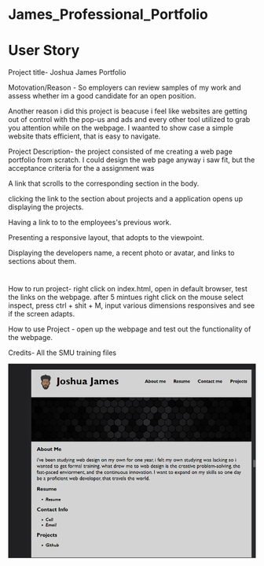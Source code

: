 # James_Professional_Portfolio

# User Story
Project title- Joshua James Portfolio

Motovation/Reason - So employers can  review samples of my work and assess whether im a good candidate for an open position.

Another reason i did this project is beacuse i feel like websites are getting out of control with the pop-us and ads and every other tool utilized to grab you attention while on the webpage. I waanted to show case a simple website thats efficient, that is easy to navigate.

Project Description- the project consisted of me creating a  web page portfolio from scratch. I could design the web page anyway i saw fit, but the acceptance criteria for the a assignment was

A link that scrolls to the corresponding section in the body.

clicking the link to the section about projects and a application opens up displaying the projects. 

Having a link to to the employees's previous work. 

Presenting a responsive layout, that adopts to the viewpoint. 

Displaying the developers name, a recent photo or avatar, and links to sections about them. 
#
How to run project-  right click on index.html, open in default browser, test the links on the webpage. after 5 mintues right click on the mouse select inspect, press ctrl + shit + M, input various dimensions responsives and see if the screen adapts. 

How to use Project -  open up the webpage and test out the functionality of the webpage. 

Credits- All the SMU training files

![alt text](Screenshot_of_work.png "screenshot")



